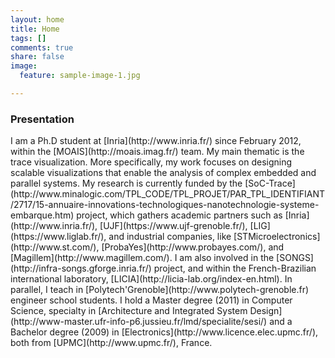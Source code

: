 ```yaml
---
layout: home
title: Home
tags: []
comments: true
share: false
image:
  feature: sample-image-1.jpg

---
```


### Presentation


<div class="align-justify">
I am a Ph.D student at [Inria](http://www.inria.fr/) since February 2012, within the [MOAIS](http://moais.imag.fr/) team.
My main thematic is the trace visualization.
More specifically, my work focuses on designing scalable visualizations that enable the analysis of complex embedded and parallel systems.
My research is currently funded by the [SoC-Trace](http://www.minalogic.com/TPL_CODE/TPL_PROJET/PAR_TPL_IDENTIFIANT/2717/15-annuaire-innovations-technologiques-nanotechnologie-systeme-embarque.htm) project, which gathers academic partners such as [Inria](http://www.inria.fr/), [UJF](https://www.ujf-grenoble.fr/), [LIG](https://www.liglab.fr/), and industrial companies, like [STMicroelectronics](http://www.st.com/), [ProbaYes](http://www.probayes.com/), and [Magillem](http://www.magillem.com/).
I am also involved in the [SONGS](http://infra-songs.gforge.inria.fr/) project, and within the French-Brazilian international laboratory, [LICIA](http://licia-lab.org/index-en.html). 
In parallel, I teach in [Polytech'Grenoble](http://www.polytech-grenoble.fr) engineer school students.  
I hold a Master degree (2011) in Computer Science, specialty in [Architecture and Integrated System Design](http://www-master.ufr-info-p6.jussieu.fr/lmd/specialite/sesi/) and a Bachelor degree (2009) in [Electronics](http://www.licence.elec.upmc.fr/), both from [UPMC](http://www.upmc.fr/), France.
</div>
